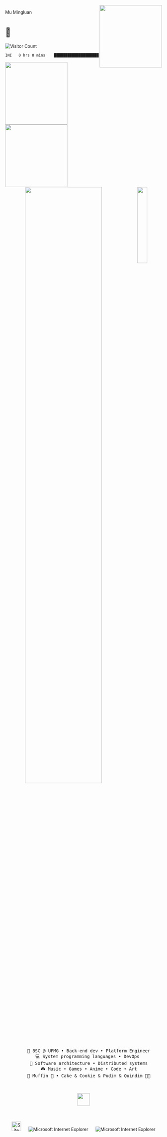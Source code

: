 <img align='right' src='https://user-images.githubusercontent.com/5713670/87202985-820dcb80-c2b6-11ea-9f56-7ec461c497c3.gif' width='200'>

Mu
Mingluan
# 🍕

![Visitor Count](https://profile-counter.glitch.me/mumingluan/count.svg)

<!--START_SECTION:waka-->

```txt
INI   0 hrs 8 mins    █████████████████████████   100.00 %
```

<!--END_SECTION:waka-->

<a href="https://github.com/mumingluan">
  <img height=200 align="center" src="https://ghrs.muml.eu.org/api?username=mumingluan&show_icons=true&theme=transparent&show=reviews,discussions_started,discussions_answered,prs_merged,prs_merged_percentage" />
</a>
<a href="https://github.com/mumingluan">
  <img height=200 align="center" src="https://github-readme-stats.vercel.app/api/wakatime?username=mumingluan&api_domain=waka.fatui.xyz" />
</a>


<div align="center">
<img src="https://github.com/innng/innng/assets/26755058/5e0ce0fb-c544-4f8c-a307-5849165746d0" width="25%" align="right" />
<img src="https://readme-typing-svg.demolab.com?font=Inconsolata&weight=500&size=50&duration=4000&pause=300&color=A7A459&center=true&vCenter=true&multiline=true&repeat=false&random=false&width=1300&height=140&lines=Hello+hello;I'm+Ing%2C+a+tech+goblin+and+magical+girl+wannabe+%E2%9C%A9" width="70%" />
<br><br>
<pre>
    💼 BSC @ UFMG • Back-end dev • Platform Engineer
    💻 System programming languages • DevOps 
    📖 Software architecture • Distributed systems
    🎮 Music • Games • Anime • Code • Art
    🐾 Muffin 🐰 • Cake & Cookie & Pudim & Quindim 🐤🐥
</pre>
<br><br>
<img src="https://raw.githubusercontent.com/innng/innng/master/assets/kyubey.gif" height="40" />
<br><br><br>


<div align="center">

<br />


<img src="https://raw.githubusercontent.com/BrunnerLivio/brunnerlivio/master/images/notepad.gif" alt="Site created with Notepad" height="30" />
<!-- "margin-right: whatever;" -->
<span>&nbsp;&nbsp;&nbsp;&nbsp;</span>  
<img src="https://raw.githubusercontent.com/BrunnerLivio/brunnerlivio/master/images/ie_logo.gif" alt="Microsoft Internet Explorer" />
<span>&nbsp;&nbsp;&nbsp;&nbsp;</span>  
<img src="https://raw.githubusercontent.com/BrunnerLivio/brunnerlivio/master/images/noframes.gif" alt="Microsoft Internet Explorer" />

</div>
